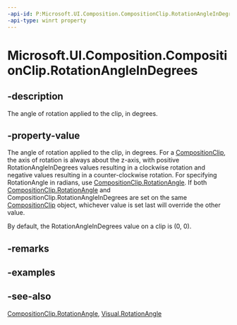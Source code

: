 ```yaml
---
-api-id: P:Microsoft.UI.Composition.CompositionClip.RotationAngleInDegrees
-api-type: winrt property
---
```


<!-- Property syntax
public float RotationAngleInDegrees { get;  set; }
-->

# Microsoft.UI.Composition.CompositionClip.RotationAngleInDegrees

## -description
The angle of rotation applied to the clip, in degrees.

## -property-value
The angle of rotation applied to the clip, in degrees. For a [CompositionClip](compositionclip.md), the axis of rotation is always about the z-axis, with positive RotationAngleInDegrees values resulting in a clockwise rotation and negative values resulting in a counter-clockwise rotation. For specifying RotationAngle in radians, use [CompositionClip.RotationAngle](compositionclip_rotationangle.md). If both [CompositionClip.RotationAngle](compositionclip_rotationangle.md) and CompositionClip.RotationAngleInDegrees are set on the same [CompositionClip](compositionclip.md) object, whichever value is set last will override the other value.

By default, the RotationAngleInDegrees value on a clip is (0, 0).

## -remarks

## -examples

## -see-also
[CompositionClip.RotationAngle](compositionclip_rotationangle.md), [Visual.RotationAngle](visual_rotationangle.md)
